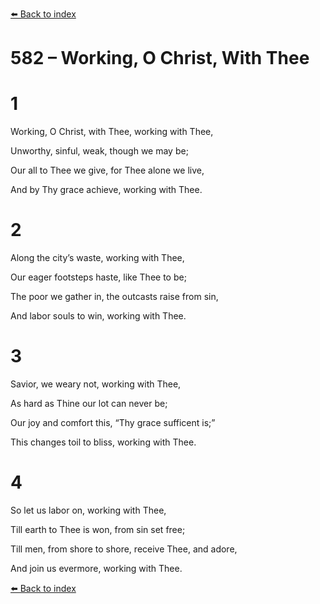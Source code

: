 [⬅️ Back to index](../README.md)

# 582 – Working, O Christ, With Thee





# 1

Working, O Christ, with Thee, working with Thee,

Unworthy, sinful, weak, though we may be;

Our all to Thee we give, for Thee alone we live,

And by Thy grace achieve, working with Thee.



# 2

Along the city’s waste, working with Thee,

Our eager footsteps haste, like Thee to be;

The poor we gather in, the outcasts raise from sin,

And labor souls to win, working with Thee.



# 3

Savior, we weary not, working with Thee,

As hard as Thine our lot can never be;

Our joy and comfort this, “Thy grace sufficent is;”

This changes toil to bliss, working with Thee.



# 4

So let us labor on, working with Thee,

Till earth to Thee is won, from sin set free;

Till men, from shore to shore, receive Thee, and adore,

And join us evermore, working with Thee.

[⬅️ Back to index](../README.md)
